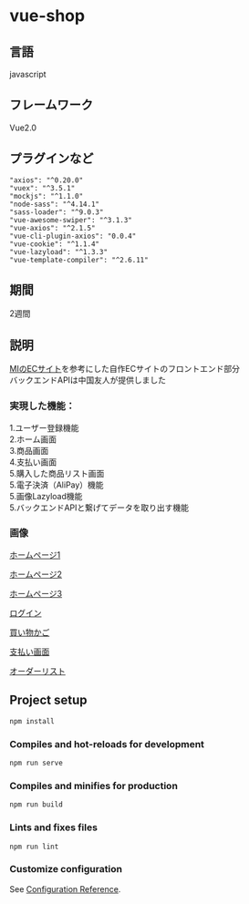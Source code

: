 # vue-shop


## 言語
javascript

## フレームワーク
Vue2.0

## プラグインなど
    "axios": "^0.20.0"
    "vuex": "^3.5.1"
    "mockjs": "^1.1.0"
    "node-sass": "^4.14.1"
    "sass-loader": "^9.0.3"
    "vue-awesome-swiper": "^3.1.3"
    "vue-axios": "^2.1.5"
    "vue-cli-plugin-axios": "0.0.4"
    "vue-cookie": "^1.1.4"
    "vue-lazyload": "^1.3.3"
    "vue-template-compiler": "^2.6.11"

## 期間
2週間

## 説明
[MIのECサイト](https://www.mi.com/us "MIのECサイト")を参考にした自作ECサイトのフロントエンド部分<br>
バックエンドAPIは中国友人が提供しました<br>

### 実現した機能：<br>
1.ユーザー登録機能<br>
2.ホーム画面<br>
3.商品画面<br>
4.支払い画面<br>
5.購入した商品リスト画面<br>
5.電子決済（AliPay）機能<br>
5.画像Lazyload機能<br>
5.バックエンドAPIと繋げてデータを取り出す機能<br>


### 画像

[ホームページ1](https://gyazo.com/98d0748d9f9c57088044d04438a557f1 "home")

[ホームページ2](https://gyazo.com/0a3ec34abc2fafc2c47f17d4f1c76b94 "home")

[ホームページ3](https://gyazo.com/2410017eb46975f6570aba17856b7320 "home")

[ログイン](https://gyazo.com/ea81f4bc97ffb57025e0f41cf91e4af4 "login")

[買い物かご](https://gyazo.com/06b06c5917e335df9a8411739096aed6 "cart")

[支払い画面](https://gyazo.com/f6255b4144068bd4816f3fe6b36368d3 "pay")

[オーダーリスト](https://gyazo.com/b1597fbb40bb52805c9c5c03552a8533 "orderList")


## Project setup
```
npm install
```

### Compiles and hot-reloads for development
```
npm run serve
```

### Compiles and minifies for production
```
npm run build
```

### Lints and fixes files
```
npm run lint
```

### Customize configuration
See [Configuration Reference](https://cli.vuejs.org/config/).
